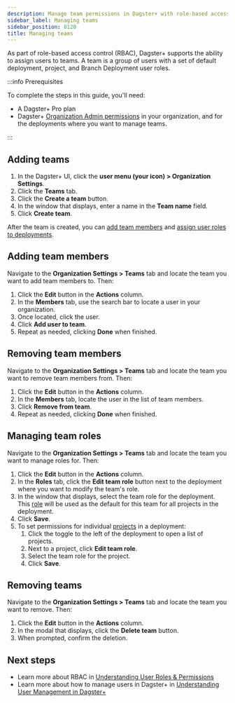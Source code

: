 ```yaml
---
description: Manage team permissions in Dagster+ with role-based access control (RBAC).
sidebar_label: Managing teams
sidebar_position: 8120
title: Managing teams
---
```


As part of role-based access control (RBAC), Dagster+ supports the ability to assign users to teams. A team is a group of users with a set of default deployment, project, and Branch Deployment user roles.

:::info Prerequisites

To complete the steps in this guide, you'll need:

- A Dagster+ Pro plan
- Dagster+ [Organization Admin permissions](/deployment/dagster-plus/authentication-and-access-control/rbac/user-roles-permissions) in your organization, and for the deployments where you want to manage teams.

:::

## Adding teams

1. In the Dagster+ UI, click the **user menu (your icon) > Organization Settings**.
2. Click the **Teams** tab.
3. Click the **Create a team** button.
4. In the window that displays, enter a name in the **Team name** field.
5. Click **Create team**.

After the team is created, you can [add team members](#adding-team-members) and [assign user roles to deployments](#managing-team-roles).

## Adding team members

Navigate to the **Organization Settings > Teams** tab and locate the team you want to add team members to. Then:

1. Click the **Edit** button in the **Actions** column.
2. In the **Members** tab, use the search bar to locate a user in your organization.
3. Once located, click the user.
4. Click **Add user to team**.
5. Repeat as needed, clicking **Done** when finished.

## Removing team members

Navigate to the **Organization Settings > Teams** tab and locate the team you want to remove team members from. Then:

1. Click the **Edit** button in the **Actions** column.
2. In the **Members** tab, locate the user in the list of team members.
3. Click **Remove from team**.
4. Repeat as needed, clicking **Done** when finished.

## Managing team roles

Navigate to the **Organization Settings > Teams** tab and locate the team you want to manage roles for. Then:

1. Click the **Edit** button in the **Actions** column.
2. In the **Roles** tab, click the **Edit team role** button next to the deployment where you want to modify the team's role.
3. In the window that displays, select the team role for the deployment. This [role](/deployment/dagster-plus/authentication-and-access-control/rbac/user-roles-permissions) will be used as the default for this team for all projects in the deployment.
4. Click **Save**.
5. To set permissions for individual [projects](/deployment/dagster-plus/authentication-and-access-control/rbac/user-roles-permissions) in a deployment:
   1. Click the toggle to the left of the deployment to open a list of projects.
   2. Next to a project, click **Edit team role**.
   3. Select the team role for the project.
   4. Click **Save**.

## Removing teams

Navigate to the **Organization Settings > Teams** tab and locate the team you want to remove. Then:

1. Click the **Edit** button in the **Actions** column.
2. In the modal that displays, click the **Delete team** button.
3. When prompted, confirm the deletion.

## Next steps

- Learn more about RBAC in [Understanding User Roles & Permissions](/deployment/dagster-plus/authentication-and-access-control/rbac/user-roles-permissions)
- Learn more about how to manage users in Dagster+ in [Understanding User Management in Dagster+](/deployment/dagster-plus/authentication-and-access-control/rbac/users)
